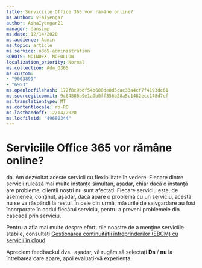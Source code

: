 ```yaml
---
title: Serviciile Office 365 vor rămâne online?
ms.author: v-aiyengar
author: AshaIyengar21
manager: dansimp
ms.date: 12/14/2020
ms.audience: Admin
ms.topic: article
ms.service: o365-administration
ROBOTS: NOINDEX, NOFOLLOW
localization_priority: Normal
ms.collection: Adm_O365
ms.custom:
- "9003899"
- "6953"
ms.openlocfilehash: 172f8c9bdf54b608de8d5cac33a4cf7f4193dc61
ms.sourcegitcommit: 9c64886a9e1a9b0ff356b28a5c1482ecc148d7ef
ms.translationtype: MT
ms.contentlocale: ro-RO
ms.lasthandoff: 12/14/2020
ms.locfileid: "49680344"
---
```

# <a name="will-office-365-services-stay-online"></a>Serviciile Office 365 vor rămâne online?

da. Am dezvoltat aceste servicii cu flexibilitate în vedere. Fiecare dintre servicii rulează mai multe instanțe simultan, așadar, chiar dacă o instanță are probleme, clienții noștri nu sunt afectați. Fiecare serviciu este, de asemenea, conținut, așadar, dacă apare o problemă cu un serviciu, acesta nu se va răspândi la restul. În cele din urmă, măsurile de salvgardare au fost încorporate în codul fiecărui serviciu, pentru a preveni problemele din cascadă prin serviciu.

Pentru a afla mai multe despre eforturile noastre de a menține serviciile stabile, consultați [Gestionarea continuității întreprinderilor (EBCM) cu servicii în cloud](https://go.microsoft.com/fwlink/?linkid=2124377).

Apreciem feedbackul dvs., așadar, vă rugăm să selectați **Da** / **nu** la întrebarea care apare, apoi evaluați-vă experiența.